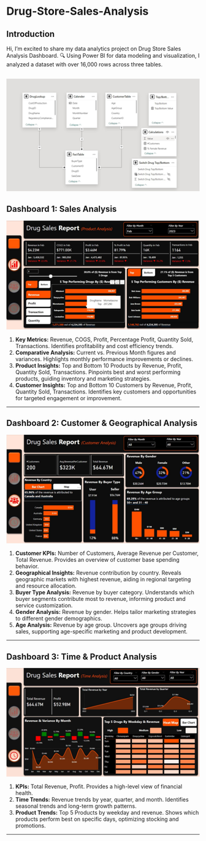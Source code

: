 # Drug-Store-Sales-Analysis
## Introduction

Hi, I’m excited to share my data analytics project on Drug Store Sales Analysis Dashboard.
🔍 Using Power BI for data modeling and visualization, I analyzed a dataset with over 16,000 rows across three tables.

![](Drug%20Data%20Modelling.jpg)
---
## Dashboard 1: Sales Analysis

![](Drug%20Dash1.jpg)

1. **Key Metrics:** Revenue, COGS, Profit, Percentage Profit, Quantity Sold, Transactions. Identifies profitability and cost efficiency trends.
2. **Comparative Analysis:** Current vs. Previous Month figures and variances. Highlights monthly performance improvements or declines.
3. **Product Insights:** Top and Bottom 10 Products by Revenue, Profit, Quantity Sold, Transactions. Pinpoints best and worst performing products, guiding inventory and marketing strategies.
4. **Customer Insights:** Top and Bottom 10 Customers by Revenue, Profit, Quantity Sold, Transactions. Identifies key customers and opportunities for targeted engagement or improvement.
---
## Dashboard 2: Customer & Geographical Analysis

![](Drug%20Dash2.jpg)

1. **Customer KPIs:** Number of Customers, Average Revenue per Customer, Total Revenue. Provides an overview of customer base spending behavior.
2. **Geographical Insights:** Revenue contribution by country. Reveals geographic markets with highest revenue, aiding in regional targeting and resource allocation.
3. **Buyer Type Analysis:** Revenue by buyer category. Understands which buyer segments contribute most to revenue, informing product and service customization.
4. **Gender Analysis:** Revenue by gender. Helps tailor marketing strategies to different gender demographics.
5. **Age Analysis:** Revenue by age group. Uncovers age groups driving sales, supporting age-specific marketing and product development.
---
## Dashboard 3: Time & Product Analysis

![](Drug%20Dash3.jpg)

1. **KPIs:** Total Revenue, Profit. Provides a high-level view of financial health.
2. **Time Trends:** Revenue trends by year, quarter, and month. Identifies seasonal trends and long-term growth patterns.
3. **Product Trends:** Top 5 Products by weekday and revenue. Shows which products perform best on specific days, optimizing stocking and promotions.
---
